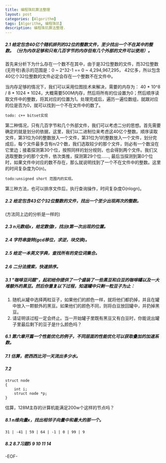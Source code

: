 ```yaml
---
title: 编程珠玑算法整理
layout: post
categories: [Algorithm]
tags: [Algorithm, 编程珠玑]
description: 编程珠玑算法整理. 
---
```


##### 2.1 给定包含40亿个随机排列的32位的整数文件，至少找出一个不在其中的整数。（分为内存足够和只有几百字节的内存但有几个外部的文件可以使用）。

首先来分析下为什么存在一个数不在其中，由于是32位整数的文件，而32位整数(无符号)表示的范围是：0 ~ 2^32-1 == 0 ~ 4,294,967,295， 42亿多，所以包含40亿个32位整数的文件必定会存在一个整数不在文件中。  

当内存足够的情况下，我们可以采用位图技术来解决，需要的内存为： 40 * 10^8 / 8 * 1024 * 1024，大概需要500M内存，然后将所有的位设置为0；然后顺序读取文件中的整数，将其对应的位置为1。处理完成后，遍历一遍位数组，就跟对应的位是否为0，就可以找到一个不在文件中的数了。  

	todo: c++ bitset实现

第二种情况，只有几百字节和几个外部文件，我们可以考虑二分的思想。首先需要确定的就是划分的依据，这里，我们以二进制位来考虑这40亿个整数。顺序读取文件，第31位为0的整数放入一个文件，第31位为1的整数放入一个文件，划分完成后，每个文件最多含有n/2个数，我们选取较少的那个文件，则必有一个数没在它里边；接着探测第30个位，按照同样的划分规则，也会得到两个文件。我们又选取整数少的那个文件，依次类推，探测第29个位......, 最后当探测到第0个位时，如果文件中对应的数不存在，那么就说明找到了一个不在文件中的整数。这里的时间复杂度为O(n)。

	todo:unsigned short 范围内的实现。

第三种方法，也可以排序文件后，执行查询操作，时间复杂度O(nlogn)。

##### 2.2 给定包含43亿个32位整数的文件，找出一个至少出现两次的整数。

(方法同上边的分析是一样的)

##### 2.3 n元数组x，给定数值t，找出t第一次出现的位置。

##### 2.4 字符串旋转(gcd移位，求逆，块交换)。

##### 2.5 给定一本英文字典，查找所有的变位词集合。  

##### 2.6 二分法搜索，快速排序。  


##### 3.1 "咖啡豆问题"，起初给你提供了一个盛装了一些黑豆和白豆的咖啡罐以及一大堆额外的黑豆。然后你重复以下过程，知道罐中只剩一粒豆子为止：

1. 随机从罐中选择两粒豆子，如果他们的颜色一样，就将他们都扔掉，并且在罐中放入一颗额外的黑豆。如果他们的颜色不同，则将白豆放回罐中，并扔掉黑豆。  
2. 请证明该过程一定会终止。当一开始罐子里既有黑豆又有白豆时，你能说出罐子里最后剩下的豆子是什么颜色吗？   

##### 6.1 第六章开篇一个性能优化的例子，不同层面的性能优化可以获取叠加的加速系数。  

##### 7.1 估算，密西西比河一天流出多少水。

##### 7.2 
	
	struct node
	{
		int i;
		struct node *p;
	}

估算，128M主存的计算机能满足200w个这样的节点吗？  

##### 8.1 n维向量x，找出相邻子向量中和最大的那一个。
	
	31 | -41 | 59 | 64 | -1 | 0 | 99 | 9

##### 8.2 8.7习题5 9 10 11 14


-EOF-